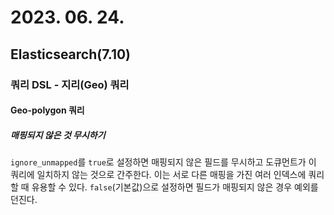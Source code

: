 # 2023. 06. 24.

## Elasticsearch(7.10)

### 쿼리 DSL - 지리(Geo) 쿼리

#### Geo-polygon 쿼리

##### 매핑되지 않은 것 무시하기

`ignore_unmapped`를 `true`로 설정하면 매핑되지 않은 필드를 무시하고 도큐먼트가 이 쿼리에 일치하지 않는 것으로 간주한다. 이는 서로 다른 매핑을 가진 여러 인덱스에 쿼리할 때 유용할 수 있다. `false`(기본값)으로 설정하면 필드가 매핑되지 않은 경우 예외를 던진다.